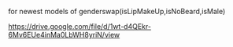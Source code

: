 for newest models of genderswap(isLipMakeUp,isNoBeard,isMale)

https://drive.google.com/file/d/1wt-d4QEkr-6Mv6EUe4inMa0LbWH8yriN/view

